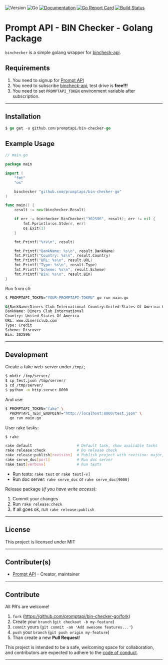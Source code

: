 ![Version](https://img.shields.io/badge/version-0.1.0-orange.svg)
![Go](https://img.shields.io/badge/go-1.15.1-black.svg)
[![Documentation](https://godoc.org/github.com/promptapi/bin-checker-go?status.svg)](https://pkg.go.dev/github.com/promptapi/bin-checker-go)
[![Go Report Card](https://goreportcard.com/badge/github.com/promptapi/bin-checker-go)](https://goreportcard.com/report/github.com/promptapi/bin-checker-go)
[![Build Status](https://travis-ci.org/promptapi/bin-checker-go.svg?branch=main)](https://travis-ci.org/promptapi/bin-checker-go)

# Prompt API - BIN Checker - Golang Package

`binchecker` is a simple golang wrapper for [bincheck-api][bincheck-api].

## Requirements

1. You need to signup for [Prompt API][promptapi-signup]
1. You need to subscribe [bincheck-api][bincheck-api], test drive is **free!!!**
1. You need to set `PROMPTAPI_TOKEN` environment variable after subscription.

---

## Installation

```go
$ go get -u github.com/promptapi/bin-checker-go
```

## Example Usage

```go
// main.go

package main

import (
	"fmt"
	"os"

	binchecker "github.com/promptapi/bin-checker-go"
)

func main() {
	result := new(binchecker.Result)

	if err := binchecker.BinChecker("302596", result); err != nil {
		fmt.Fprintln(os.Stderr, err)
		os.Exit(1)
	}

	fmt.Printf("%+v\n", result)

	fmt.Printf("BankName: %s\n", result.BankName)
	fmt.Printf("Country: %s\n", result.Country)
	fmt.Printf("URL: %s\n", result.URL)
	fmt.Printf("Type: %s\n", result.Type)
	fmt.Printf("Scheme: %s\n", result.Scheme)
	fmt.Printf("Bin: %s\n", result.Bin)
}
```

Run from cli:

```bash
$ PROMPTAPI_TOKEN="YOUR-PROMPTAPI-TOKEN" go run main.go

&{BankName:Diners Club International Country:United States Of America URL:www.dinersclub.com Type:Credit Scheme:Discover Bin:302596}
BankName: Diners Club International
Country: United States Of America
URL: www.dinersclub.com
Type: Credit
Scheme: Discover
Bin: 302596
```

---

## Development

Create a fake web-server under `/tmp/`;

```bash
$ mkdir /tmp/server/
$ cp test.json /tmp/server/
$ cd /tmp/server/
$ python -m http.server 8000
```

And use:

```bash
$ PROMPTAPI_TOKEN="fake" \
  PROMPTAPI_TEST_ENDPOINT="http://localhost:8000/test.json" \
  go run main.go
```

User rake tasks:

```bash
$ rake

rake default                    # Default task, show avaliable tasks
rake release:check              # Do release check
rake release:publish[revision]  # Publish project with revision: major,minor,patch, default: patch
rake serve_doc[port]            # Run doc server
rake test[verbose]              # Run tests
```

- Run tests: `rake test` or `rake test[-v]`
- Run doc server: `rake serve_doc` or `rake serve_doc[9000]`

Release package (*if you have write access*):

1. Commit your changes
1. Run `rake release:check`
1. If all goes ok, run `rake release:publish`

---

## License

This project is licensed under MIT

---

## Contributer(s)

* [Prompt API](https://github.com/promptapi) - Creator, maintainer

---

## Contribute

All PR’s are welcome!

1. `fork` (https://github.com/promptapi/bin-checker-go/fork)
1. Create your `branch` (`git checkout -b my-feature`)
1. `commit` yours (`git commit -am 'Add awesome features...'`)
1. `push` your `branch` (`git push origin my-feature`)
1. Than create a new **Pull Request**!

This project is intended to be a safe,
welcoming space for collaboration, and contributors are expected to adhere to
the [code of conduct][coc].


---

[bincheck-api]:     https://promptapi.com/marketplace/description/bincheck-api
[promptapi-signup]: https://promptapi.com/#signup-form
[coc]:              https://github.com/promptapi/bin-checker-go/blob/main/CODE_OF_CONDUCT.md
